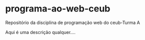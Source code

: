 # programa-ao-web-ceub
Repositório da disciplina de programação web do ceub-Turma A

Aqui é uma descrição qualquer....


